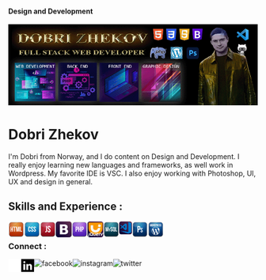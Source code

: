 #### Design and Development
![Design and Development](https://github.com/zhekovdobri/zhekovdobri/blob/ee9926246e11562aeb8e7299f0ddb3ddb80dcf23/GitHub_ReadMe_Logo2_.gif)

# Dobri Zhekov
I'm Dobri from Norway, and I do content on Design and Development. I really enjoy learning new languages and frameworks, as well work in Wordpress. My favorite IDE is VSC.
I also enjoy working with Photoshop, UI, UX and design in general. 

## Skills and Experience :

<img align="left" alt="HTML5" width="32px" src="https://github.com/zhekovdobri/zhekovdobri/blob/7d2f599052a842b6409031e696a6a570bf1c50b8/html-icon.png">
<img align="left" alt="CSS3" width="32px" src="https://github.com/zhekovdobri/zhekovdobri/blob/b9d0459777128ad0b677ca93fa4e567cde950e5c/css-icon.png">
<img align="left" alt="JavaScript" width="32px" src="https://github.com/zhekovdobri/zhekovdobri/blob/65e9b2dd7c471fb822301241018b5074c7ebec3c/javascript-icon.png" >
<img align="left" alt="Sass" width="32px" src="https://github.com/zhekovdobri/zhekovdobri/blob/bceec05efb29d8aeb9d30c0e5f179baf531fce14/bootstrap_icon.png">
<img align="left" alt="Sass" width="32px" src="https://github.com/zhekovdobri/zhekovdobri/blob/cf686bf85c9de30996d6f1035c1294be417907e6/php-icon.png">
<img align="left" alt="Sass" width="32px" src="https://github.com/zhekovdobri/zhekovdobri/blob/d6d462389383e2fb0a44212011d40b6fa8c7abaf/jqueryUI_icon_ps.png">
<img align="left" alt="HTML5" width="32px" src="https://github.com/zhekovdobri/zhekovdobri/blob/bb1ecb580f0a0a1cd37cd94d8fb6808ef2a8462b/mysql-icon.png">
<img align="left" alt="Visual Studio Code" width="26px" src="https://github.com/zhekovdobri/zhekovdobri/blob/af8949a6a7ee53486e25939069f482f465c50b96/VSC_icon.png">
<img align="left" alt="CSS3" width="32px" src="https://github.com/zhekovdobri/zhekovdobri/blob/99db7366baf03a057965ad21d65315e5dc99cc2c/photoshop-icon.png">
<img align="left" alt="JavaScript" width="32px" src="https://github.com/zhekovdobri/zhekovdobri/blob/ea8d6e29cac2053573cc17bbdbd56892f96ec18b/wordpress-icon.png" >

<br>

### Connect :

[<img align="left" src='https://github.com/zhekovdobri/zhekovdobri/blob/c9c8fceb4a6361ec5802b7523fdb8fb69eed769f/GitHub-Mark-Light-32px.png' alt='github' height='26'>](https://github.com/zhekovdobri)  

[<img align="left" src='https://github.com/zhekovdobri/zhekovdobri/blob/0b9e3fa6a2a8613a43eea42c5a5274fced3c15a0/Linkedin_gitHub_Icon.png' alt='linkedin' height='26'>](https://www.linkedin.com/in/https://www.linkedin.com/public-profile/settings?trk=d_flagship3_profile_self_view_public_profile&lipi=urn%3Ali%3Apage%3Ad_flagship3_profile_self_edit_contact_info%3B9b%2FI5K2%2BT6CCvXOaWi0URA%3D%3D/)

[<img align="left" src='facebook-3-32.ico' alt='facebook' height='26'>](https://www.facebook.com/https://www.facebook.com/dobri.zhekov.9/)

[<img align="left" align="left" src='instagram-32.ico' alt='instagram' height='26'>](https://www.instagram.com/zhekovdobri/) 

[<img align="left" src='https://github.com/zhekovdobri/zhekovdobri/blob/062d3d2e625fc15d07866a3fbba2bc66b961b3a3/twitter-3-32.ico' alt='twitter' height='26'>](https://twitter.com/zhekovdobri)  

<!-- [<img align="left" src='https://cdn.jsdelivr.net/npm/simple-icons@3.0.1/icons/icloud.svg' alt='website' height='40'>](http://www.theoldestgold.com) -->









